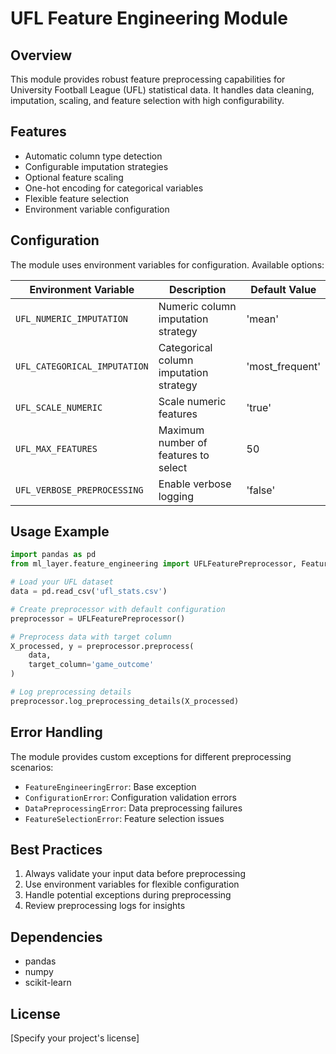 # UFL Feature Engineering Module

## Overview
This module provides robust feature preprocessing capabilities for University Football League (UFL) statistical data. It handles data cleaning, imputation, scaling, and feature selection with high configurability.

## Features
- Automatic column type detection
- Configurable imputation strategies
- Optional feature scaling
- One-hot encoding for categorical variables
- Flexible feature selection
- Environment variable configuration

## Configuration

The module uses environment variables for configuration. Available options:

| Environment Variable           | Description                           | Default Value   |
|--------------------------------|---------------------------------------|-----------------|
| `UFL_NUMERIC_IMPUTATION`       | Numeric column imputation strategy    | 'mean'          |
| `UFL_CATEGORICAL_IMPUTATION`   | Categorical column imputation strategy| 'most_frequent' |
| `UFL_SCALE_NUMERIC`            | Scale numeric features                | 'true'          |
| `UFL_MAX_FEATURES`             | Maximum number of features to select  | 50              |
| `UFL_VERBOSE_PREPROCESSING`    | Enable verbose logging                | 'false'         |

## Usage Example

```python
import pandas as pd
from ml_layer.feature_engineering import UFLFeaturePreprocessor, FeatureEngineeringConfig

# Load your UFL dataset
data = pd.read_csv('ufl_stats.csv')

# Create preprocessor with default configuration
preprocessor = UFLFeaturePreprocessor()

# Preprocess data with target column
X_processed, y = preprocessor.preprocess(
    data, 
    target_column='game_outcome'
)

# Log preprocessing details
preprocessor.log_preprocessing_details(X_processed)
```

## Error Handling

The module provides custom exceptions for different preprocessing scenarios:
- `FeatureEngineeringError`: Base exception
- `ConfigurationError`: Configuration validation errors
- `DataPreprocessingError`: Data preprocessing failures
- `FeatureSelectionError`: Feature selection issues

## Best Practices

1. Always validate your input data before preprocessing
2. Use environment variables for flexible configuration
3. Handle potential exceptions during preprocessing
4. Review preprocessing logs for insights

## Dependencies
- pandas
- numpy
- scikit-learn

## License
[Specify your project's license]